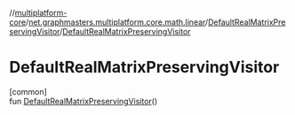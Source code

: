 //[multiplatform-core](../../../index.md)/[net.graphmasters.multiplatform.core.math.linear](../index.md)/[DefaultRealMatrixPreservingVisitor](index.md)/[DefaultRealMatrixPreservingVisitor](-default-real-matrix-preserving-visitor.md)

# DefaultRealMatrixPreservingVisitor

[common]\
fun [DefaultRealMatrixPreservingVisitor](-default-real-matrix-preserving-visitor.md)()
